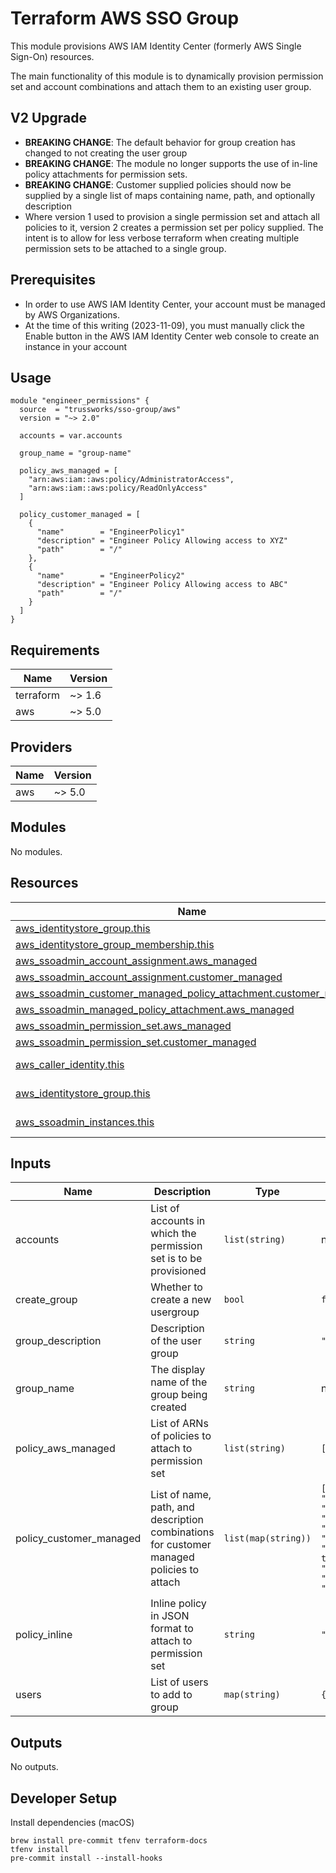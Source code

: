 # Terraform AWS SSO Group

This module provisions AWS IAM Identity Center (formerly AWS Single Sign-On) resources.

The main functionality of this module is to dynamically provision permission set and account combinations and attach them to an existing user group.

## V2 Upgrade

- **BREAKING CHANGE**: The default behavior for group creation has changed to not creating the user group
- **BREAKING CHANGE**: The module no longer supports the use of in-line policy attachments for permission sets.
- **BREAKING CHANGE**: Customer supplied policies should now be supplied by a single list of maps containing name, path, and optionally description
- Where version 1 used to provision a single permission set and attach all policies to it, version 2 creates a permission set per policy supplied. The intent is to allow for less verbose terraform when creating multiple permission sets to be attached to a single group.

## Prerequisites

- In order to use AWS IAM Identity Center, your account must be managed by AWS Organizations.
- At the time of this writing (2023-11-09), you must manually click the Enable button in the AWS IAM Identity Center web console to create an instance in your account

## Usage

```hcl
module "engineer_permissions" {
  source  = "trussworks/sso-group/aws"
  version = "~> 2.0"

  accounts = var.accounts

  group_name = "group-name"

  policy_aws_managed = [
    "arn:aws:iam::aws:policy/AdministratorAccess",
    "arn:aws:iam::aws:policy/ReadOnlyAccess"
  ]

  policy_customer_managed = [
    {
      "name"        = "EngineerPolicy1"
      "description" = "Engineer Policy Allowing access to XYZ"
      "path"        = "/"
    },
    {
      "name"        = "EngineerPolicy2"
      "description" = "Engineer Policy Allowing access to ABC"
      "path"        = "/"
    }
  ]
}
```

<!-- BEGINNING OF PRE-COMMIT-TERRAFORM DOCS HOOK -->
## Requirements

| Name | Version |
|------|---------|
| terraform | ~> 1.6 |
| aws | ~> 5.0 |

## Providers

| Name | Version |
|------|---------|
| aws | ~> 5.0 |

## Modules

No modules.

## Resources

| Name | Type |
|------|------|
| [aws_identitystore_group.this](https://registry.terraform.io/providers/hashicorp/aws/latest/docs/resources/identitystore_group) | resource |
| [aws_identitystore_group_membership.this](https://registry.terraform.io/providers/hashicorp/aws/latest/docs/resources/identitystore_group_membership) | resource |
| [aws_ssoadmin_account_assignment.aws_managed](https://registry.terraform.io/providers/hashicorp/aws/latest/docs/resources/ssoadmin_account_assignment) | resource |
| [aws_ssoadmin_account_assignment.customer_managed](https://registry.terraform.io/providers/hashicorp/aws/latest/docs/resources/ssoadmin_account_assignment) | resource |
| [aws_ssoadmin_customer_managed_policy_attachment.customer_managed](https://registry.terraform.io/providers/hashicorp/aws/latest/docs/resources/ssoadmin_customer_managed_policy_attachment) | resource |
| [aws_ssoadmin_managed_policy_attachment.aws_managed](https://registry.terraform.io/providers/hashicorp/aws/latest/docs/resources/ssoadmin_managed_policy_attachment) | resource |
| [aws_ssoadmin_permission_set.aws_managed](https://registry.terraform.io/providers/hashicorp/aws/latest/docs/resources/ssoadmin_permission_set) | resource |
| [aws_ssoadmin_permission_set.customer_managed](https://registry.terraform.io/providers/hashicorp/aws/latest/docs/resources/ssoadmin_permission_set) | resource |
| [aws_caller_identity.this](https://registry.terraform.io/providers/hashicorp/aws/latest/docs/data-sources/caller_identity) | data source |
| [aws_identitystore_group.this](https://registry.terraform.io/providers/hashicorp/aws/latest/docs/data-sources/identitystore_group) | data source |
| [aws_ssoadmin_instances.this](https://registry.terraform.io/providers/hashicorp/aws/latest/docs/data-sources/ssoadmin_instances) | data source |

## Inputs

| Name | Description | Type | Default | Required |
|------|-------------|------|---------|:--------:|
| accounts | List of accounts in which the permission set is to be provisioned | `list(string)` | n/a | yes |
| create\_group | Whether to create a new usergroup | `bool` | `false` | no |
| group\_description | Description of the user group | `string` | `"N/A"` | no |
| group\_name | The display name of the group being created | `string` | n/a | yes |
| policy\_aws\_managed | List of ARNs of policies to attach to permission set | `list(string)` | `[]` | no |
| policy\_customer\_managed | List of name, path, and description combinations for customer managed policies to attach | `list(map(string))` | ```[ { "description": "a test policy", "name": "test", "path": "/" }, { "description": "a different test policy", "name": "differentTest", "path": "/" } ]``` | no |
| policy\_inline | Inline policy in JSON format to attach to permission set | `string` | `""` | no |
| users | List of users to add to group | `map(string)` | `{}` | no |

## Outputs

No outputs.
<!-- END OF PRE-COMMIT-TERRAFORM DOCS HOOK -->

## Developer Setup

Install dependencies (macOS)

```shell
brew install pre-commit tfenv terraform-docs
tfenv install
pre-commit install --install-hooks
```
